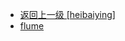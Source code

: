 - [返回上一级 [heibaiying]](notes/code/spark/spark-streaming-flume/src/main/scala/com/heibaiying/)
- [flume](notes/code/spark/spark-streaming-flume/src/main/scala/com/heibaiying/flume/)
